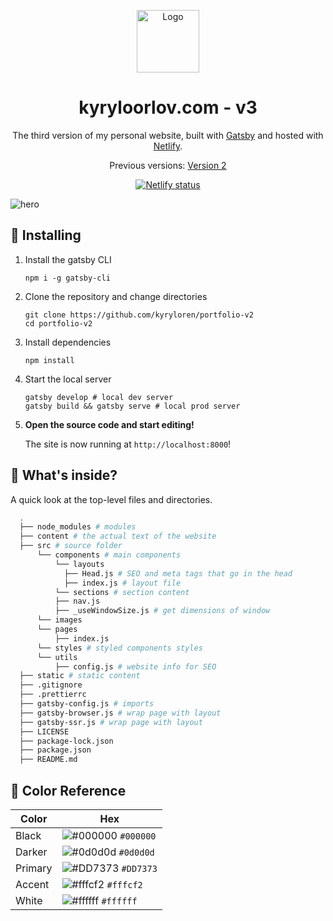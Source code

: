 <p align="center">
  <a href="https://www.gatsbyjs.org">
    <img alt="Logo" src="https://i.imgur.com/34HanMA.png" width="100" />
  </a>
</p>
<h1 align="center">
  kyryloorlov.com - v3
</h1>
<p align="center">
  The third version of my personal website, built with <a href="https://www.gatsbyjs.org" target="_blank">Gatsby</a> and hosted with <a href="https://www.netlify.com" target="_blank">Netlify</a>.
</p>
<p align="center">
  Previous versions:
  <a href="https://github.com/kyryloren/portfolio-v2" target="_blank">Version 2</a>
</p>
<p align="center">
  <a href="https://app.netlify.com/sites/kyrylo-v3/deploys" target="_blank">
    <img src="https://api.netlify.com/api/v1/badges/e98b92c3-645c-4dff-b533-68f516962dc8/deploy-status" alt="Netlify status" />
  </a>
</p>

![hero](https://i.imgur.com/1hY4Zjy.png)

## 🚀 Installing

1.  Install the gatsby CLI

    ```shell
    npm i -g gatsby-cli
    ```

2. Clone the repository and change directories

    ```shell
    git clone https://github.com/kyryloren/portfolio-v2
    cd portfolio-v2
    ```

3. Install dependencies
    ```shell
    npm install
    ```
4. Start the local server
    ```shell
    gatsby develop # local dev server
    gatsby build && gatsby serve # local prod server
    ```

1.  **Open the source code and start editing!**

    The site is now running at `http://localhost:8000`!

## 🧐 What's inside?

A quick look at the top-level files and directories.

```sh
  .
  ├── node_modules # modules
  ├── content # the actual text of the website
  ├── src # source folder
      └── components # main components
          └── layouts
            ├── Head.js # SEO and meta tags that go in the head
            ├── index.js # layout file
          └── sections # section content
          ├── nav.js
          ├── _useWindowSize.js # get dimensions of window
      └── images
      └── pages
          ├── index.js
      └── styles # styled components styles
      └── utils
          ├── config.js # website info for SEO
  ├── static # static content
  ├── .gitignore
  ├── .prettierrc
  ├── gatsby-config.js # imports
  ├── gatsby-browser.js # wrap page with layout
  ├── gatsby-ssr.js # wrap page with layout
  ├── LICENSE
  ├── package-lock.json
  ├── package.json
  ├── README.md
 ```
 
 ## 🎨 Color Reference
| Color          | Hex                                                                |
| -------------- | ------------------------------------------------------------------ |
| Black          | ![#000000](https://via.placeholder.com/10/0000?text=+) `#000000` |
| Darker         | ![#0d0d0d](https://via.placeholder.com/10/0d0d0d?text=+) `#0d0d0d` |
| Primary        | ![#DD7373](https://via.placeholder.com/10/DD7373?text=+) `#DD7373` |
| Accent         | ![#fffcf2](https://via.placeholder.com/10/fffcf2?text=+) `#fffcf2` |
| White          | ![#ffffff](https://via.placeholder.com/10/ffffff?text=+) `#ffffff` |
